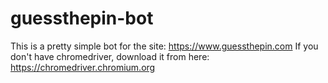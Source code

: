 # guessthepin-bot
This is a pretty simple bot for the site: https://www.guessthepin.com
If you don't have chromedriver, download it from here: https://chromedriver.chromium.org
